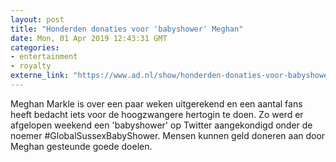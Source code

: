 ```yaml
---
layout: post
title: "Honderden donaties voor 'babyshower' Meghan"
date: Mon, 01 Apr 2019 12:43:31 GMT
categories: 
- entertainment 
- royalty 
externe_link: "https://www.ad.nl/show/honderden-donaties-voor-babyshower-meghan~ad03d184/"
---
```


Meghan Markle is over een paar weken uitgerekend en een aantal fans heeft bedacht iets voor de hoogzwangere hertogin te doen. Zo werd er afgelopen weekend een 'babyshower' op Twitter aangekondigd onder de noemer #GlobalSussexBabyShower. Mensen kunnen geld doneren aan door Meghan gesteunde goede doelen.

